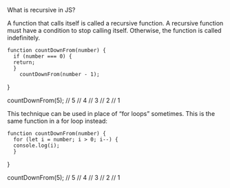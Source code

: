 
What is recursive in JS?

 A function that calls itself is called a recursive function. A recursive function must have a condition to stop calling itself. Otherwise, the function is called indefinitely.

	function countDownFrom(number) {
	  if (number === 0) {
	  return;
	  }
    	countDownFrom(number - 1);
}

countDownFrom(5);
// 5
// 4
// 3
// 2
// 1

This technique can be used in place of “for loops” sometimes. This is the same function in a for loop instead:

	function countDownFrom(number) {
	  for (let i = number; i > 0; i--) {
	  console.log(i);
	  }	
}

countDownFrom(5);
// 5
// 4
// 3
// 2
// 1

